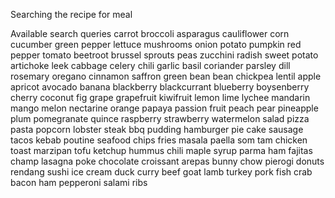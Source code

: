 Searching the recipe for meal 

Available search queries
carrot
broccoli
asparagus
cauliflower
corn
cucumber
green pepper
lettuce
mushrooms
onion
potato
pumpkin
red pepper
tomato
beetroot
brussel sprouts
peas
zucchini
radish
sweet potato
artichoke
leek
cabbage
celery
chili
garlic
basil
coriander
parsley
dill
rosemary
oregano
cinnamon
saffron
green bean
bean
chickpea
lentil
apple
apricot
avocado
banana
blackberry
blackcurrant
blueberry
boysenberry
cherry
coconut
fig
grape
grapefruit
kiwifruit
lemon
lime
lychee
mandarin
mango
melon
nectarine
orange
papaya
passion fruit
peach
pear
pineapple
plum
pomegranate
quince
raspberry
strawberry
watermelon
salad
pizza
pasta
popcorn
lobster
steak
bbq
pudding
hamburger
pie
cake
sausage
tacos
kebab
poutine
seafood
chips
fries
masala
paella
som tam
chicken
toast
marzipan
tofu
ketchup
hummus
chili
maple syrup
parma ham
fajitas
champ
lasagna
poke
chocolate
croissant
arepas
bunny chow
pierogi
donuts
rendang
sushi
ice cream
duck
curry
beef
goat
lamb
turkey
pork
fish
crab
bacon
ham
pepperoni
salami
ribs